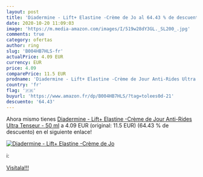 ```yaml
---
layout: post
title: 'Diadermine - Lift+ Elastine -Crème de Jo al 64.43 % de descuento'
date: 2020-10-20 11:09:03
image: 'https://m.media-amazon.com/images/I/519w28dY3GL._SL200_.jpg'
comments: true
category: ofertas
author: ring
slug: 'B004HB7HLS-fr'
actualPrice: 4.09 EUR
currency: EUR
price: 4.09
comparePrice: 11.5 EUR
prodname: 'Diadermine - Lift+ Elastine -Crème de Jour Anti-Rides Ultra Tenseur - 50 ml'
country: 'fr'
flag: '🇫🇷'
buyurl: 'https://www.amazon.fr/dp/B004HB7HLS/?tag=tolees0d-21'
descuento: '64.43'
---
```


Ahora mismo tienes [Diadermine - Lift+ Elastine -Crème de Jour Anti-Rides Ultra Tenseur - 50 ml](https://www.amazon.fr/dp/B004HB7HLS/?tag=tolees0d-21) a 4.09 EUR (original: 11.5 EUR) (64.43 %  de descuento) en el siguiente enlace!

[![Diadermine - Lift+ Elastine -Crème de Jo](https://m.media-amazon.com/images/I/519w28dY3GL._SL200_.jpg)](https://www.amazon.fr/dp/B004HB7HLS/?tag=tolees0d-21)

ℹ️:


[Visítala!!!](https://www.amazon.fr/dp/B004HB7HLS/?tag=tolees0d-21)
